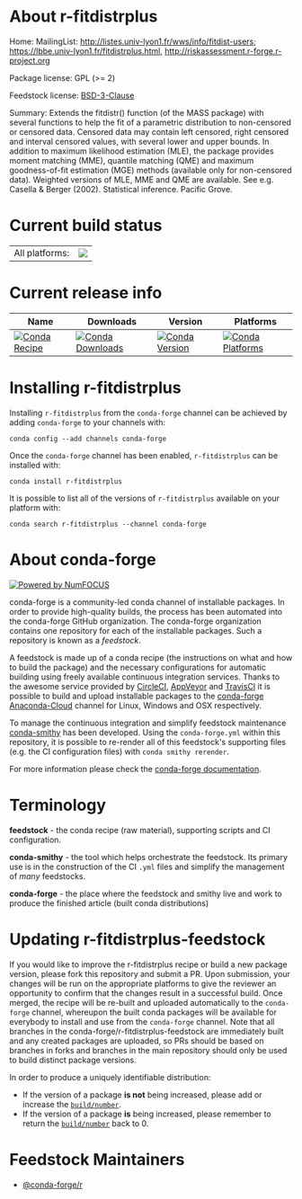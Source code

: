About r-fitdistrplus
====================

Home: MailingList: http://listes.univ-lyon1.fr/wws/info/fitdist-users; https://lbbe.univ-lyon1.fr/fitdistrplus.html, http://riskassessment.r-forge.r-project.org

Package license: GPL (>= 2)

Feedstock license: [BSD-3-Clause](https://github.com/conda-forge/r-fitdistrplus-feedstock/blob/master/LICENSE.txt)

Summary: Extends the fitdistr() function (of the MASS package) with several functions to help the fit of a parametric distribution to non-censored or censored data. Censored data may contain left censored, right censored and interval censored values, with several lower and upper bounds. In addition to maximum likelihood estimation (MLE), the package provides moment matching (MME), quantile matching (QME) and maximum goodness-of-fit estimation (MGE) methods (available only for non-censored data). Weighted versions of MLE, MME and QME are available. See e.g. Casella & Berger (2002). Statistical inference. Pacific Grove.

Current build status
====================


<table><tr><td>All platforms:</td>
    <td>
      <a href="https://dev.azure.com/conda-forge/feedstock-builds/_build/latest?definitionId=5108&branchName=master">
        <img src="https://dev.azure.com/conda-forge/feedstock-builds/_apis/build/status/r-fitdistrplus-feedstock?branchName=master">
      </a>
    </td>
  </tr>
</table>

Current release info
====================

| Name | Downloads | Version | Platforms |
| --- | --- | --- | --- |
| [![Conda Recipe](https://img.shields.io/badge/recipe-r--fitdistrplus-green.svg)](https://anaconda.org/conda-forge/r-fitdistrplus) | [![Conda Downloads](https://img.shields.io/conda/dn/conda-forge/r-fitdistrplus.svg)](https://anaconda.org/conda-forge/r-fitdistrplus) | [![Conda Version](https://img.shields.io/conda/vn/conda-forge/r-fitdistrplus.svg)](https://anaconda.org/conda-forge/r-fitdistrplus) | [![Conda Platforms](https://img.shields.io/conda/pn/conda-forge/r-fitdistrplus.svg)](https://anaconda.org/conda-forge/r-fitdistrplus) |

Installing r-fitdistrplus
=========================

Installing `r-fitdistrplus` from the `conda-forge` channel can be achieved by adding `conda-forge` to your channels with:

```
conda config --add channels conda-forge
```

Once the `conda-forge` channel has been enabled, `r-fitdistrplus` can be installed with:

```
conda install r-fitdistrplus
```

It is possible to list all of the versions of `r-fitdistrplus` available on your platform with:

```
conda search r-fitdistrplus --channel conda-forge
```


About conda-forge
=================

[![Powered by NumFOCUS](https://img.shields.io/badge/powered%20by-NumFOCUS-orange.svg?style=flat&colorA=E1523D&colorB=007D8A)](http://numfocus.org)

conda-forge is a community-led conda channel of installable packages.
In order to provide high-quality builds, the process has been automated into the
conda-forge GitHub organization. The conda-forge organization contains one repository
for each of the installable packages. Such a repository is known as a *feedstock*.

A feedstock is made up of a conda recipe (the instructions on what and how to build
the package) and the necessary configurations for automatic building using freely
available continuous integration services. Thanks to the awesome service provided by
[CircleCI](https://circleci.com/), [AppVeyor](https://www.appveyor.com/)
and [TravisCI](https://travis-ci.com/) it is possible to build and upload installable
packages to the [conda-forge](https://anaconda.org/conda-forge)
[Anaconda-Cloud](https://anaconda.org/) channel for Linux, Windows and OSX respectively.

To manage the continuous integration and simplify feedstock maintenance
[conda-smithy](https://github.com/conda-forge/conda-smithy) has been developed.
Using the ``conda-forge.yml`` within this repository, it is possible to re-render all of
this feedstock's supporting files (e.g. the CI configuration files) with ``conda smithy rerender``.

For more information please check the [conda-forge documentation](https://conda-forge.org/docs/).

Terminology
===========

**feedstock** - the conda recipe (raw material), supporting scripts and CI configuration.

**conda-smithy** - the tool which helps orchestrate the feedstock.
                   Its primary use is in the construction of the CI ``.yml`` files
                   and simplify the management of *many* feedstocks.

**conda-forge** - the place where the feedstock and smithy live and work to
                  produce the finished article (built conda distributions)


Updating r-fitdistrplus-feedstock
=================================

If you would like to improve the r-fitdistrplus recipe or build a new
package version, please fork this repository and submit a PR. Upon submission,
your changes will be run on the appropriate platforms to give the reviewer an
opportunity to confirm that the changes result in a successful build. Once
merged, the recipe will be re-built and uploaded automatically to the
`conda-forge` channel, whereupon the built conda packages will be available for
everybody to install and use from the `conda-forge` channel.
Note that all branches in the conda-forge/r-fitdistrplus-feedstock are
immediately built and any created packages are uploaded, so PRs should be based
on branches in forks and branches in the main repository should only be used to
build distinct package versions.

In order to produce a uniquely identifiable distribution:
 * If the version of a package **is not** being increased, please add or increase
   the [``build/number``](https://conda.io/docs/user-guide/tasks/build-packages/define-metadata.html#build-number-and-string).
 * If the version of a package **is** being increased, please remember to return
   the [``build/number``](https://conda.io/docs/user-guide/tasks/build-packages/define-metadata.html#build-number-and-string)
   back to 0.

Feedstock Maintainers
=====================

* [@conda-forge/r](https://github.com/conda-forge/r/)


